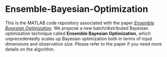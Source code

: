 # Ensemble-Bayesian-Optimization
This is the MATLAB code repository associated with the paper [_Ensemble Bayesian Optimization_](https://arxiv.org/pdf/1706.01445.pdf). We propose a new batch/distributed Bayesian optimization technique called **Ensemble Bayesian Optimization**, which unprecedentedly scales up Bayesian optimization both in terms of input dimensions and observation size. Please refer to the paper if you need more details on the algorithm.
